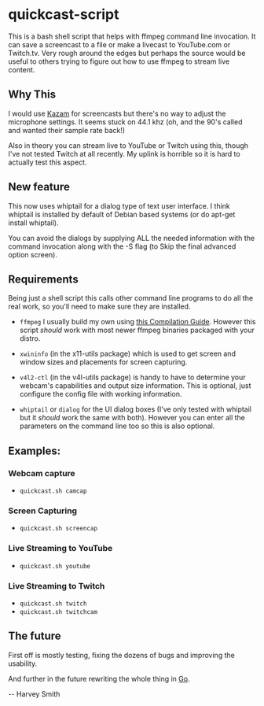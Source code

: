 # quickcast-script

This is a bash shell script that helps with ffmpeg command line
invocation. It can save a screencast to a file or make a livecast to
YouTube.com or Twitch.tv. Very rough around the edges but perhaps the
source would be useful to others trying to figure out how to use
ffmpeg to stream live content.


## Why This

I would use [Kazam](http://launchpad.net/kazam) for screencasts but
there's no way to adjust the microphone settings. It seems stuck
on 44.1 khz (oh, and the 90's called and wanted their sample rate
back!)

Also in theory you can stream live to YouTube or Twitch using this,
though I've not tested Twitch at all recently. My uplink is horrible
so it is hard to actually test this aspect.

## New feature

This now uses whiptail for a dialog type of text user interface. I
think whiptail is installed by default of Debian based systems (or do
apt-get install whiptail).

You can avoid the dialogs by supplying ALL the needed information with
the command invocation along with the -S flag (to Skip the final
advanced option screen).

## Requirements

Being just a shell script this calls other command line programs to do
all the real work, so you'll need to make sure they are installed.

- `ffmpeg` I usually build my own using
  [this Compilation Guide](https://trac.ffmpeg.org/wiki/CompilationGuide/Ubuntu).
  However this script _should_ work with most newer ffmpeg binaries
  packaged with your distro.

- `xwininfo` (in the x11-utils package) which is used to get screen
  and window sizes and placements for screen capturing.

- `v4l2-ctl` (in the v4l-utils package) is handy to have to
  determine your webcam's capabilities and output size information.
  This is optional, just configure the config file with working
  information.
  
- `whiptail` or `dialog` for the UI dialog boxes (I've only tested
  with whiptail but it _should_ work the same with both). However
  you can enter all the parameters on the command line too so this
  is also optional.

## Examples:

### Webcam capture

- `quickcast.sh camcap`

### Screen Capturing

- `quickcast.sh screencap`

### Live Streaming to YouTube

- `quickcast.sh youtube`

### Live Streaming to Twitch

- `quickcast.sh twitch`
- `quickcast.sh twitchcam`
  
## The future

First off is mostly testing, fixing the dozens of bugs and improving
the usability.

And further in the future rewriting the whole thing in
[Go](https://golang.org/).

-- Harvey Smith
